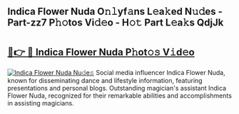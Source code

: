 ## Indica Flower Nuda O𝚗𝚕yf𝚊ns L𝚎a𝚔ed N𝚞𝚍es - Part-zz7 P𝚑𝚘tos Vi𝚍𝚎o - H𝚘𝚝 Part L𝚎a𝚔s QdjJk

# <h2><a href="http://kfc68bc.oniu.top/?m=Indica+Flower+Nuda">🔗👉 🔴 Indica Flower Nuda P𝚑ot𝚘𝚜 V𝚒d𝚎o</a></h2>

[![Indica Flower Nuda Nu𝚍e𝚜](https://i.imgur.com/0qMVB7G.gif)](http://kfc68bc.oniu.top/?m=Indica+Flower+Nuda)
Social media influencer Indica Flower Nuda, known for disseminating dance and lifestyle information, featuring presentations and personal blogs. Outstanding magician's assistant Indica Flower Nuda, recognized for their remarkable abilities and accomplishments in assisting magicians.  
